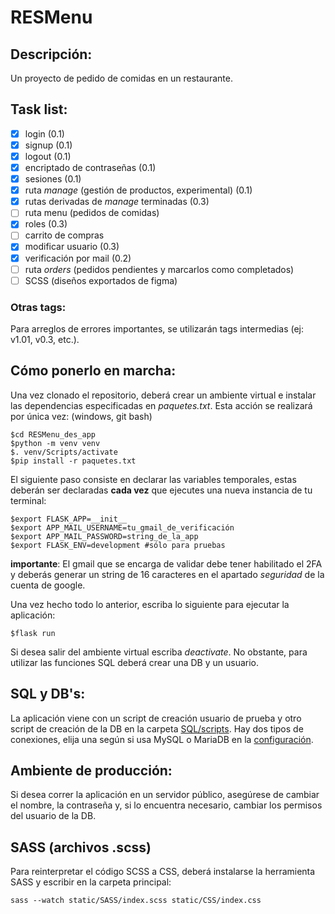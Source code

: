 # RESMenu
## Descripción:
Un proyecto de pedido de comidas en un restaurante.
## Task list:
- [x] login (0.1)
- [x] signup (0.1)
- [x] logout (0.1)
- [x] encriptado de contraseñas (0.1)
- [x] sesiones (0.1)
- [x] ruta _manage_ (gestión de productos, experimental) (0.1)
- [x] rutas derivadas de _manage_ terminadas (0.3)
- [ ] ruta menu (pedidos de comidas)
- [x] roles (0.3)
- [ ] carrito de compras
- [x] modificar usuario (0.3)
- [x] verificación por mail (0.2)
- [ ] ruta _orders_ (pedidos pendientes y marcarlos como completados)
- [ ] SCSS (diseños exportados de figma)

### Otras tags:
Para arreglos de errores importantes, se utilizarán tags intermedias
(ej: v1.01, v0.3, etc.).
## Cómo ponerlo en marcha:
Una vez clonado el repositorio, deberá crear un ambiente
virtual e instalar las dependencias 
especificadas en _paquetes.txt_. 
Esta acción se realizará por única vez:
(windows, git bash)
``` 
$cd RESMenu_des_app
$python -m venv venv
$. venv/Scripts/activate
$pip install -r paquetes.txt
```
El siguiente paso consiste en declarar las variables temporales,
estas deberán ser declaradas **cada vez** que ejecutes una nueva
instancia de tu terminal:
```
$export FLASK_APP=__init__
$export APP_MAIL_USERNAME=tu_gmail_de_verificación
$export APP_MAIL_PASSWORD=string_de_la_app
$export FLASK_ENV=development #sólo para pruebas
```
**importante**: El gmail que se encarga de validar debe tener
habilitado el 2FA y deberás generar un string de 16 caracteres
en el apartado _seguridad_ de la cuenta de google.

Una vez hecho todo lo anterior,
escriba lo siguiente para ejecutar la aplicación:
```
$flask run
```
Si desea salir del ambiente virtual escriba _deactivate_.
No obstante, para utilizar las funciones SQL deberá crear una DB y un usuario.

## SQL y DB's:
La aplicación viene con un script de creación usuario de 
prueba y otro script de creación de la DB en la carpeta [SQL/scripts](/SQL/scripts).
Hay dos tipos de conexiones,
elija una según si usa MySQL o MariaDB en la
[configuración](config.py).

## Ambiente de producción:
Si desea correr la aplicación en
un servidor público, asegúrese de cambiar el nombre, 
la contraseña 
y, si lo encuentra necesario, cambiar los permisos del usuario de la DB.

## SASS (archivos .scss)
Para reinterpretar el código SCSS a CSS, deberá
instalarse la herramienta SASS y escribir en la carpeta
principal:
```
sass --watch static/SASS/index.scss static/CSS/index.css
```
